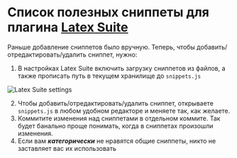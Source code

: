 # Список полезных сниппеты для плагина [Latex Suite](https://obsidian.md/plugins?id=latex-suite)
Раньше добавление сниппетов было вручную. Теперь, чтобы добавить/отредактировать/удалить сниппет, нужно:
1. В настройках Latex Suite включить загрузку сниппетов из файлов, а также прописать путь в текущем хранилище до `snippets.js`

![Latex Suite settings](https://github.com/user-attachments/assets/0e799e06-dc0a-4359-84a3-b172b503acbd)

2. Чтобы добавить/отредактировать/удалить сниппет, открываете `snippets.js` в любом удобном редакторе и меняете так, как желаете.
3. Коммитите изменения над сниппетами в отдельном коммите. Так будет банально проще понимать, когда в сниппетах произошли изменения.
4. Если вам ***категорически*** не нравятся общие сниппеты, никто не заставляет вас их использовать
